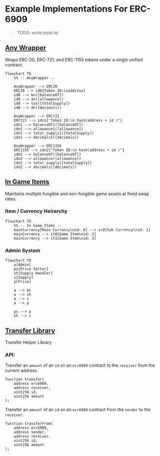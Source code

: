 # Example Implementations For ERC-6909

> TODO: write tests lol

## [Any Wrapper](src/AnyWrapper.sol)

Wraps ERC-20, ERC-721, and ERC-1155 tokens under a single unified contract.

```mermaid
flowchart TD
    %% -- AnyWrapper --

    AnyWrapper --> ERC20
    ERC20 --> id0{Token ID:\naddress}
    id0 --> bn([balanceOf])
    id0 --> an([allowance])
    id0 --> tsn([totalSupply])
    id0 --> dn([decimals])

    AnyWrapper --> ERC721
    ERC721 --> idn1{"Token ID:\n hash(address + id )"}
    idn1 --> balanceOf1([balanceOf])
    idn1 --> allowance1([allowance])
    idn1 --> total_supply1([totalSupply])
    idn1 --> decimals1([decimals])

    AnyWrapper --> ERC1155
    ERC1155 --> idn2{"Token ID:\n hash(address + id )"}
    idn2 --> balanceOf([balanceOf])
    idn2 --> allowance([allowance])
    idn2 --> total_supply([totalSupply])
    idn2 --> decimals([decimals])
```

## [In Game Items](src/InGameItems.sol)

Maintains multiple fungible and non-fungible game assets at fixed swap rates.

### Item / Currency Heirarchy

```mermaid
flowchart TD
    %% -- In Game Items --
    mainCurrency[Main Currency\nid: 0] --> sc0[Sub Currency\nid: 1]
    mainCurrency --> it0[Game Item\nid: 2]
    mainCurrency --> it1[Game Item\nid: 3]
```

### Admin System

```mermaid
flowchart TD
    a[Admin]
    ps[Price Setter]
    sh[Supply Handler]
    s[Supply]
    p[Price]

    a --> ps
    a --> sh
    a --> s
    a --> p

    ps --> p
    sh --> s
```

## [Transfer Library](src/ERC6909TransferLib.sol)

Transfer Helper Library

### API:

Transfer an `amount` of an `id` on an `erc6909` contract to the `receiver` from the current address.

```solidity
function transfer(
    address erc6909,
    address receiver,
    uint256 id,
    uint256 amount
);
```

Transfer an `amount` of an `id` on an `erc6909` contract from the `sender` to the `receiver`.

```solidity
function transferFrom(
    address erc6909,
    address sender,
    address receiver,
    uint256 id,
    uint256 amount
);
```
